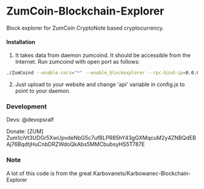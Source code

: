 # ZumCoin-Blockchain-Explorer
Block explorer for ZumCoin CryptoNote based cryptocurrency.

#### Installation

1) It takes data from daemon zumcoind. It should be accessible from the Internet. Run zumcoind with open port as follows:
```bash
./ZumCoind --enable-cors="*" --enable_blockexplorer --rpc-bind-ip=0.0.0.0 --rpc-bind-port=17935
```
2) Just upload to your website and change 'api' variable in config.js to point to your daemon.


### Development
Devs:
    @devopsralf

Donate: [ZUM] Zum1ciVt3UDGr5XwUpvdeNbG5c7ufBLPR85hY43gGXMqcuM2y4ZNBQdEBAj76BqdtjHuCnbDRZWdoQkAbs5MMCbubsyHS5T787E

### Note

A lot of this code is from the great Karbovanets/Karbowanec-Blockchain-Explorer
